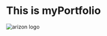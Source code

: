 # This is myPortfolio
![arizon logo](https://user-images.githubusercontent.com/102190787/186360507-08ebfa73-37ec-4ecb-a780-6390aa9cf541.jpg)
